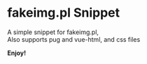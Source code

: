 # fakeimg.pl Snippet

A simple snippet for fakeimg.pl,  
Also supports pug and vue-html, and css files

**Enjoy!**
